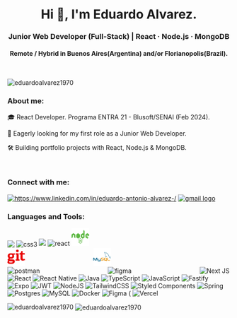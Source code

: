 <h1 align="center">Hi 👋, I'm Eduardo Alvarez.</h1>
<h3 align="center">Junior Web Developer (Full-Stack) | React · Node.js · MongoDB</h3>
<h4 align="center">Remote / Hybrid in Buenos Aires(Argentina) and/or Florianopolis(Brazil).</h4></br>

<p align="left"> <img src="https://komarev.com/ghpvc/?username=eduardoalvarez1970&label=Profile%20views&color=0e75b6&style=flat" alt="eduardoalvarez1970" /> </p>

<h3 align="left">About me:</h3>
<p align="left">🎓 React Developer. Programa ENTRA 21 - Blusoft/SENAI (Feb 2024).</p>
<p align="left">🔭 Eagerly looking for my first role as a Junior Web Developer.</p>
<p align="left">🛠️ Building portfolio projects with React, Node.js & MongoDB.</p><br>


<h3 align="left">Connect with me:</h3>
<p align="left">
<a href="https://www.linkedin.com/in/eduardo-antonio-alvarez-/" target="_blank"><img align="center" src="https://img.shields.io/badge/LinkedIn-0077B5?style=for-the-badge&logo=linkedin&logoColor=white" alt="https://www.linkedin.com/in/eduardo-antonio-alvarez-/" /></a>
<a href="mailto:edualvarez970@gmail.com" target="_blank"><img align="center" src="https://img.shields.io/static/v1?message=Gmail&logo=gmail&label=&color=4F4F4E&logoColor=white&labelColor=&style=for-the-badge" alt="gmail logo"  /></a>
</p>

<h3 align="left">Languages and Tools:</h3>
<p align="left">
  
<img align="center" src="https://img.shields.io/badge/html5-%23E34F26.svg?style=for-the-badge&logo=html5&logoColor=white"/> <img align="center" src="https://img.shields.io/badge/css3-%231572B6.svg?style=for-the-badge&logo=css3&logoColor=white" alt="css3"/> <img src="https://img.shields.io/badge/javascript-%23323330.svg?style=for-the-badge&logo=javascript&logoColor=%23F7DF1E"/> <img src="https://img.shields.io/badge/react-%2320232a.svg?style=for-the-badge&logo=react&logoColor=%2361DAFB" alt="react"/> <img src="./node-brands-solid.svg" alt="nodejs" width="40" height="40" style="margin-right: 150px;"/>  <img src="./git-brands-solid.svg" alt="git" width="40" height="40" style="margin-right: 150px;"/> <img src="https://raw.githubusercontent.com/devicons/devicon/master/icons/mysql/mysql-original-wordmark.svg" alt="mysql" width="40" height="40" style="margin-right: 150px;"/>  <img src="https://www.vectorlogo.zone/logos/getpostman/getpostman-icon.svg" alt="postman" width="40" height="40" style="margin-right: 150px;"/>  <img src="https://www.vectorlogo.zone/logos/figma/figma-icon.svg" alt="figma" width="40" height="40" style="margin-right: 150px;"/> 
![Next JS](https://img.shields.io/badge/Next-black?style=for-the-badge&logo=next.js&logoColor=white)  ![React]() ![React Native](https://img.shields.io/badge/react_native-%2320232a.svg?style=for-the-badge&logo=react&logoColor=%2361DAFB)  ![Java](https://img.shields.io/badge/java-%23ED8B00.svg?style=for-the-badge&logo=java&logoColor=white) ![TypeScript](https://img.shields.io/badge/typescript-%23007ACC.svg?style=for-the-badge&logo=typescript&logoColor=white) ![JavaScript]()  ![Fastify](https://img.shields.io/badge/fastify-%23000000.svg?style=for-the-badge&logo=fastify&logoColor=white) ![Expo](https://img.shields.io/badge/expo-1C1E24?style=for-the-badge&logo=expo&logoColor=#D04A37) ![JWT](https://img.shields.io/badge/JWT-black?style=for-the-badge&logo=JSON%20web%20tokens) ![NodeJS](https://img.shields.io/badge/node.js-6DA55F?style=for-the-badge&logo=node.js&logoColor=white) ![TailwindCSS](https://img.shields.io/badge/tailwindcss-%2338B2AC.svg?style=for-the-badge&logo=tailwind-css&logoColor=white) ![Styled Components](https://img.shields.io/badge/styled--components-DB7093?style=for-the-badge&logo=styled-components&logoColor=white) ![Spring](https://img.shields.io/badge/spring-%236DB33F.svg?style=for-the-badge&logo=spring&logoColor=white) ![Postgres](https://img.shields.io/badge/postgres-%23316192.svg?style=for-the-badge&logo=postgresql&logoColor=white) ![MySQL](https://img.shields.io/badge/mysql-%2300f.svg?style=for-the-badge&logo=mysql&logoColor=white)  ![Docker](https://img.shields.io/badge/docker-%230db7ed.svg?style=for-the-badge&logo=docker&logoColor=white)	![Figma](https://img.shields.io/badge/figma-%23F24E1E.svg?style=for-the-badge&logo=figma&logoColor=white) ( ![Vercel](https://img.shields.io/badge/vercel-%23000000.svg?style=for-the-badge&logo=vercel&logoColor=white)

 </p>

<p><img align="left" src="https://github-readme-stats.vercel.app/api/top-langs?username=eduardoalvarez1970&show_icons=true&locale=en&layout=compact" alt="eduardoalvarez1970" /></p>

<p>&nbsp;<img align="center" src="https://github-readme-stats.vercel.app/api?username=eduardoalvarez1970&show_icons=true&locale=en" alt="eduardoalvarez1970" /></p>


